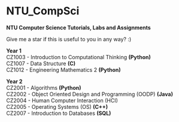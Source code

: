 # NTU_CompSci
<b>NTU Computer Science Tutorials, Labs and Assignments</b>

Give me a star if this is useful to you in any way? :)

<b>Year 1</b><br>
CZ1003 - Introduction to Computational Thinking <b>(Python)</b></br>
CZ1007 - Data Structure <b>(C)</b><br>
CZ1012 - Engineering Mathematics 2 <b>(Python)</b>

<b>Year 2</b><br>
CZ2001 - Algorithms <b>(Python)</b><br>
CZ2002 - Object Oriented Design and Programming (OODP) <b>(Java)</b><br>
CZ2004 - Human Computer Interaction (HCI) <br>
CZ2005 - Operating Systems (OS) <b>(C++)</b><br>
CZ2007 - Introduction to Databases <b>(SQL)</b>
